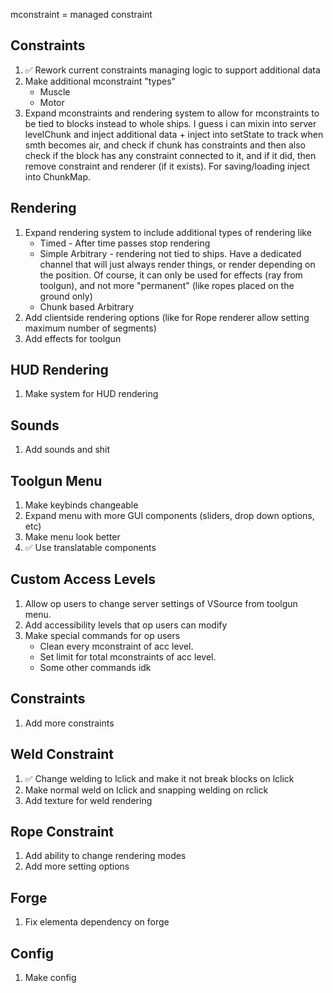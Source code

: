 mconstraint = managed constraint

## Constraints
1. ✅ Rework current constraints managing logic to support additional data
2. Make additional mconstraint "types"
    * Muscle
    * Motor
3. Expand mconstraints and rendering system to allow for mconstraints to be tied to blocks instead to whole ships. I guess i can mixin into server levelChunk and inject additional data + inject into setState to track when smth becomes air, and check if chunk has constraints and then also check if the block has any constraint connected to it, and if it did, then remove constraint and renderer (if it exists). For saving/loading inject into ChunkMap.

## Rendering
1. Expand rendering system to include additional types of rendering like
   * Timed - After time passes stop rendering
   * Simple Arbitrary - rendering not tied to ships. Have a dedicated channel that will just always render things, or render depending on the position. Of course, it can only be used for effects (ray from toolgun), and not more "permanent" (like ropes placed on the ground only)  
   * Chunk based Arbitrary
2. Add clientside rendering options (like for Rope renderer allow setting maximum number of segments)
3. Add effects for toolgun

## HUD Rendering
1. Make system for HUD rendering

## Sounds
1. Add sounds and shit

## Toolgun Menu
1. Make keybinds changeable
2. Expand menu with more GUI components (sliders, drop down options, etc)
3. Make menu look better
4. ✅ Use translatable components

## Custom Access Levels
1. Allow op users to change server settings of VSource from toolgun menu.
2. Add accessibility levels that op users can modify
3. Make special commands for op users
    * Clean every mconstraint of acc level.
    * Set limit for total mconstraints of acc level.
    * Some other commands idk

## Constraints
1. Add more constraints

## Weld Constraint
1. ✅ Change welding to lclick and make it not break blocks on lclick
2. Make normal weld on lclick and snapping welding on rclick
3. Add texture for weld rendering

## Rope Constraint
1. Add ability to change rendering modes
2. Add more setting options

## Forge
1. Fix elementa dependency on forge

## Config
1. Make config